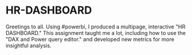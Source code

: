 # HR-DASHBOARD
Greetings to all. Using #powerbi, I produced a multipage, interactive "HR DASHBOARD."  This assignment taught me a lot, including how to use the "DAX and Power query editor." and developed new metrics for more insightful analysis. 
